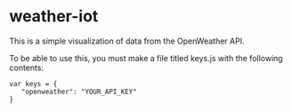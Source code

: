 # weather-iot

This is a simple visualization of data from the OpenWeather API.

To be able to use this, you must make a file titled keys.js with the following contents:

```
var keys = {
   "openweather": "YOUR_API_KEY"
}
```
